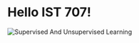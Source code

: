 # Hello IST 707!
![Supervised And Unsupervised Learning](images/Supervised_and_unsupervised_machine_learning.webp)